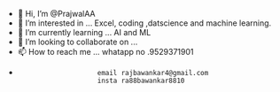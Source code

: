 - 👋 Hi, I’m @PrajwalAA
- 👀 I’m interested in ... Excel, coding ,datscience and machine learning.
- 🌱 I’m currently learning ... AI and ML
- 💞️ I’m looking to collaborate on ...
- 📫 How to reach me ... whatapp no .9529371901
-                         email rajbawankar4@gmail.com
                          insta ra88bawankar8810
<!---
PrajwalAA/PrajwalAA is a ✨ special ✨ repository because its `README.md` (this file) appears on your GitHub profile.
You can click the Preview link to take a look at your changes.
--->
